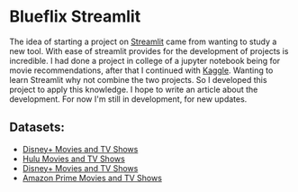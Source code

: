 # Blueflix  Streamlit

The idea of starting a project on [Streamlit](https://streamlit.io) came from wanting to study a new tool. With ease of streamlit provides for the development of projects is incredible. I had done a project in college of a jupyter notebook being for movie recommendations, after that I continued with [Kaggle](https://www.kaggle.com/code/sc0v1n0/k-means-recommend-movies-and-tv-shows-netflix). Wanting to learn Streamlit why not combine the two projects. So I developed this project to apply this knowledge. I hope to write an article about the development. For now I'm still in development, for new updates.

## Datasets:

- [Disney+ Movies and TV Shows](https://www.kaggle.com/datasets/shivamb/disney-movies-and-tv-shows)
- [Hulu Movies and TV Shows](https://www.kaggle.com/datasets/shivamb/hulu-movies-and-tv-shows)
- [Disney+ Movies and TV Shows](https://www.kaggle.com/datasets/shivamb/disney-movies-and-tv-shows)
- [Amazon Prime Movies and TV Shows](https://www.kaggle.com/datasets/shivamb/amazon-prime-movies-and-tv-shows)
